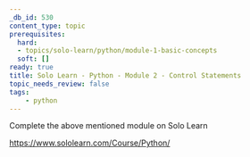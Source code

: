 ```yaml
---
_db_id: 530
content_type: topic
prerequisites:
  hard:
  - topics/solo-learn/python/module-1-basic-concepts
  soft: []
ready: true
title: Solo Learn - Python - Module 2 - Control Statements
topic_needs_review: false
tags:
    - python
---
```


Complete the above mentioned module on Solo Learn

https://www.sololearn.com/Course/Python/